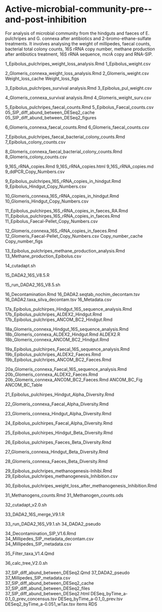 # Active-microbial-community-pre--and-post-inhibition
For analysis of microbial community from the hindguts and faeces of E. pulchripes and G. connexa after antibiotics and 2-bromo-ethane-sulfate treatments. It involves analysing the weight of millipedes, faecal counts, bacterial total colony counts, 16S rRNA copy number, methane production after antibiotics treatment, 16S rRNA sequence, mcrA copy and RNA-SIP.


1_Epibolus_pulchripes_weight_loss_analysis.Rmd
                1_Epibolus_weight.csv
        

2_Glomeris_connexa_weight_loss_analysis.Rmd
        2_Glomeris_weight.csv
        Weight_loss_cache
        Weight_loss_figs
        
        
3_Epibolus_pulchripes_survival analysis.Rmd
        3_Epibolus_pul_weight.csv
        

4_Glomeris_connexa_survival analysis.Rmd
        4_Glomeris_weight_surv.csv
        

5_Epibolus_pulchripes_faecal_counts.Rmd
        5_Epibolus_Faecal_counts.csv
        05_SIP_diff_abund_between_DESeq2_cache
        05_SIP_diff_abund_between_DESeq2_figures
        
        
6_Glomeris_connexa_faecal_counts.Rmd
        6_Glomeris_faecal_counts.csv
        

7_Epibolus_pulchripes_faecal_bacterial_colony_counts.Rmd
        7_Epibolus_colony_counts.csv
        

8_Glomeris_connexa_faecal_bacterial_colony_counts.Rmd
        8_Glomeris_colony_counts.csv
        
        
9_16S_rRNA_copies.Rmd
        9_16S_rRNA_copies.html
        9_16S_rRNA_copies.md
        9_ddPCR_Copy_Numbers.csv
        

9_Epibolus_pulchripes_16S_rRNA_copies_in_hindgut.Rmd
        9_Epibolus_Hindgut_Copy_Numbers.csv
        

10_Glomeris_connexa_16S_rRNA_copies_in_hindgut.Rmd
        10_Glomeris_Hindgut_Copy_Numbers.csv
        

11_Epibolus_pulchirpes_16S_rRNA_copies_in_faeces_RA.Rmd
11_Epibolus_pulchirpes_16S_rRNA_copies_in_faeces.Rmd
        11_Epibolus_Faecal-Pellet_Copy_Numbers.csv
        

12_Glomeris_connexa_16S_rRNA_copies_in_faeces.Rmd
        12_Glomeris_Faecal-Pellet_Copy_Numbers.csv
        Copy_number_cache
        Copy_number_figs
        
        
13_Epibolus_pulchripes_methane_production_analysis.Rmd
        13_Methane_production_Epibolus.csv
        
        
14_cutadapt.sh


15_DADA2_16S_V8.5.R


15_run_DADA2_16S_V8.5.sh


16_Decontamination.Rmd
        16_DADA2.seqtab_nochim_decontam.tsv
        16_DADA2.taxa_silva_decontam.tsv
        16_Metadata.csv
        
        
17a_Epibolus_pulchirpes_Hindgut_16S_sequence_analysis.Rmd
        17b_Epibolus_pulchripes_ALDEX2_Hindgut.Rmd
        17b_Epibolus_pulchripes_ANCOM_BC2_Hindgut.Rmd
        

18a_Glomeris_connexa_Hindgut_16S_sequence_analysis.Rmd
        18b_Glomeris_connexa_ALDEX2_Hindgut.Rmd
        ALDEX2.R
        18b_Glomeris_connexa_ANCOM_BC2_Hindgut.Rmd
        

19a_Epibolus_pulchirpes_Faecal_16S_sequence_analysis.Rmd
        19b_Epibolus_pulchripes_ALDEX2_Faeces.Rmd
        19b_Epibolus_pulchripes_ANCOM_BC2_Faeces.Rmd
        

20a_Glomeris_connexa_Faecal_16S_sequence_analysis.Rmd
        20b_Glomeris_connexa_ALDEX2_Faeces.Rmd
        20b_Glomeris_connexa_ANCOM_BC2_Faeces.Rmd
        ANCOM_BC_Fig
        ANCOM_BC_Table

        
21_Epibolus_pulchirpes_Hindgut_Alpha_Diversity.Rmd


22_Glomeris_connexa_Faecal_Alpha_Diversity.Rmd


23_Glomeris_connexa_Hindgut_Alpha_Diversity.Rmd


24_Epibolus_pulchirpes_Faecal_Alpha_Diversity.Rmd


25_Epibolus_pulchirpes_Hindgut_Beta_Diversity.Rmd


26_Epibolus_pulchirpes_Faeces_Beta_Diversity.Rmd


27_Glomeris_connexa_Hindgut_Beta_Diversity.Rmd


28_Glomeris_connexa_Faeces_Beta_Diversity.Rmd


29_Epibolus_pulchripes_methanogenesis-Inhibi.Rmd
        29_Epibolus_pulchripes_methanogenesis_Inhibition.csv
        

30_Epibolus_pulchripes_weight_loss_after_methanogenesis_Inhibition.Rmd


31_Methanogens_counts.Rmd
        31_Methanogen_counts.ods
        
        
32_cutadapt_v2.0.sh


33_DADA2_16S_merge_V9.1.R


33_run_DADA2_16S_V9.1.sh
        34_DADA2_pseudo
        
        
34_Decontamination_SIP_V1.6.Rmd
        34_Millipedes_SIP_metadata_decontam.csv
        34_Millipedes_SIP_metadata.csv

        
35_Filter_taxa_V1.4.Qmd

        
36_calc_tree_V2.0.sh


37_SIP_diff_abund_between_DESeq2.Qmd
        37_DADA2_pseudo
        37_Millipedes_SIP_metadata.csv
        37_SIP_diff_abund_between_DESeq2_cache
        37_SIP_diff_abund_between_DESeq2_files
        37_SIP_diff_abund_between_DESeq2.html
        DESeq_byTime_a-0.1_0_prev_concensus.tsv
        DESeq_byTime_a-0.1_0_prev.tsv
        DESeq2_byTime_a-0.051_wTax.tsv
        items
        RDS
        


